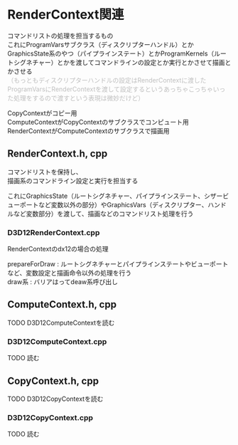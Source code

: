 # RenderContext関連
コマンドリストの処理を担当するもの  
これにProgramVarsサブクラス（ディスクリプターハンドル）とかGraphicsState系のやつ（パイプラインステート）とかProgramKernels（ルートシグネチャー）とかを渡してコマンドラインの設定とか実行とかさせて描画とかさせる  
<font color=#bfbfbf>（もっともディスクリプターハンドルの設定はRenderContextに渡したProgramVarsにRenderContextを渡して設定するというあっちゃこっちゃいった処理をするので渡すという表現は微妙だけど）</font>


CopyContextがコピー用  
ComputeContextがCopyContextのサブクラスでコンピュート用  
RenderContextがComputeContextのサブクラスで描画用  

## RenderContext.h, cpp
コマンドリストを保持し、  
描画系のコマンドライン設定と実行を担当する  

これにGraphicsState（ルートシグネチャー、パイプラインステート、シザービューポートなど変数以外の部分）やGraphicsVars（ディスクリプター、ハンドルなど変数部分）を渡して、描画などのコマンドリスト処理を行う  

### D3D12RenderContext.cpp
RenderContextのdx12の場合の処理  

prepareForDraw : ルートシグネチャーとパイプラインステートやビューポートなど、変数設定と描画命令以外の処理を行う  
draw系 : バリアはってdeaw系呼び出し  


## ComputeContext.h, cpp
TODO    D3D12ComputeContextを読む  


### D3D12ComputeContext.cpp
TODO   読む  



## CopyContext.h, cpp
TODO  D3D12CopyContextを読む  


### D3D12CopyContext.cpp
TODO  読む  

<!--stackedit_data:
eyJoaXN0b3J5IjpbLTYxNDQ3MTI1MCwxOTA3MjUxMTM1LDI5Nj
U0NzYzNiwtNjcwNjc0ODEwLDEzNTc1MTMzMzksLTE3NDY1OTYy
NTIsLTE4OTY2MDgzNTAsMTI0NTgxMjU0MSwtMTkxMTk2NTkwMy
wxNTg1MTA0NTcwLC0xNDQwNzY1NjI1LDQyNTM0ODQ1OSwtMTMy
MTY2ODU5NiwzMTM2NjAyMzUsLTExMDYzNjc3NDUsMTk5Nzk3NT
E0NywtMjEwNzkxOTg5NiwtODE4NTAxOTU4LC0xMTE4MDEzMTAz
LDk5NTA2NDEwOV19
-->